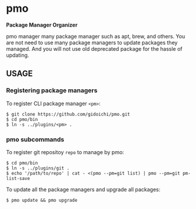 # pmo
**Package Manager Organizer**

pmo manager many package manager such as apt, brew, and others. You are not need to use many package managers to update packages they managed. And you will not use old deprecated package for the hassle of updating.

## USAGE

### Registering package managers 

To register CLI package manager `<pm>`:

```
$ git clone https://github.com/gidoichi/pmo.git
$ cd pmo/bin
$ ln -s ../plugins/<pm> .
```

### pmo subcommands

To register git repositoy `repo` to manage by pmo:

```
$ cd pmo/bin
$ ln -s ../plugins/git .
$ echo '/path/to/repo' | cat - <(pmo --pm=git list) | pmo --pm=git pm-list-save
```

To update all the package managers and upgrade all packages:

```
$ pmo update && pmo upgrade
```
